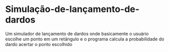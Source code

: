 # Simulação-de-lançamento-de-dardos
Um simulador de lançamento de dardos onde basicamente o usuário escolhe um ponto em um retângulo e o programa calcula a probabilidade do dardo acertar o ponto escolhido
